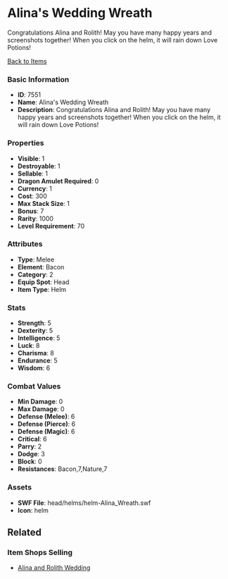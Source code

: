 # Alina's Wedding Wreath

Congratulations Alina and Rolith! May you have many happy years and screenshots together!  When you click on the helm, it will rain down Love Potions!

[Back to Items](../items.md)

### Basic Information

- **ID**: 7551
- **Name**: Alina&#039;s Wedding Wreath
- **Description**: Congratulations Alina and Rolith! May you have many happy years and screenshots together!  When you click on the helm, it will rain down Love Potions!

### Properties

- **Visible**: 1
- **Destroyable**: 1
- **Sellable**: 1
- **Dragon Amulet Required**: 0
- **Currency**: 1
- **Cost**: 300
- **Max Stack Size**: 1
- **Bonus**: 7
- **Rarity**: 1000
- **Level Requirement**: 70

### Attributes

- **Type**: Melee
- **Element**: Bacon
- **Category**: 2
- **Equip Spot**: Head
- **Item Type**: Helm

### Stats

- **Strength**: 5
- **Dexterity**: 5
- **Intelligence**: 5
- **Luck**: 8
- **Charisma**: 8
- **Endurance**: 5
- **Wisdom**: 6

### Combat Values

- **Min Damage**: 0
- **Max Damage**: 0
- **Defense (Melee)**: 6
- **Defense (Pierce)**: 6
- **Defense (Magic)**: 6
- **Critical**: 6
- **Parry**: 2
- **Dodge**: 3
- **Block**: 0
- **Resistances**: Bacon,7,Nature,7

### Assets

- **SWF File**: head/helms/helm-Alina_Wreath.swf
- **Icon**: helm

## Related

### Item Shops Selling

- [Alina and Rolith Wedding](../item-shops/281-alina-and-rolith-wedding.md)

